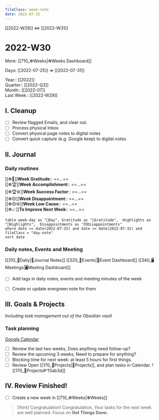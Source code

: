 ```yaml
---
fileClass: week-note  
date: 2022-07-25  
---
```


[[2022-W29]] <=> [[2022-W31]]

# 2022-W30
More: [[710_❇Weeks|❇Weeks Dashboard]]

Days: [[2022-07-25]] => [[2022-07-31]]

Year:: [[2022]]  
Quarter:: [[2022-Q3]]  
Month:: [[2022-07]]  
Last Week:: [[2022-W29]]  

## I. Cleanup
- [ ] Review flagged Emails, and clear out.
- [ ] Process physical Inbox
- [ ] Convert physical page notes to digital notes
- [ ] Convert quick capture (e.g. Google keep) to digital notes 

## II. Journal
### Daily routines 
[[❇💖]]**Week Gratitude**::  ==...==  
[[❇🏆]]**Week Accomplishment**:: ==...==  
[[❇🏆⚙]]**Week Success Factor**:: ==...==  
[[❇😞]]**Week Disappointment**:: ==...==  
[[❇😞⚙]]**Week Low Cause**:: ==...==  
[[❇📈]]**To Improve Next Week**:: ==...==  
~~~dataview
table week-day as "🌄Day", Gratitude as "💖Gratitude",  Highlights as "🔆Highlights",  Disappointments as "😞Disappointments"
where date >= date(2022-07-25) and date <= date(2022-07-31) and fileClass = "day-note"
sort date
~~~

### Daily notes, Events and Meeting
[[310_🌄Daily|🌄Journal Notes]]
[[320_🎉Events|🎉Event Dashboard]]
[[340_🖥️Meetings|🖥Meeting Dashboard]]
- [ ] Add tags in daily notes, events and meeting minutes of the week
- [ ] Create or update evergreen note for them


## III. Goals & Projects
*Including task management out of the Obsidian vault*

### Task planning 
[Google Calendar](https://calendar.google.com/calendar/u/0/r/month?tab=kc)
- [ ] Review the last two weeks, Does anything need follow-up?
- [ ] Review the upcoming 3 weeks, Need to prepare for anything?
- [ ] Blocking time for next week: at least 5 hours for first things.
- [ ] Review Open  [[170_💎Projects|💎Projects]], and plan tasks in Calendar. 
![[170_💎Projects#^f3ab3d]]

## IV. Review Finished! 
- [ ] Create a new week in [[710_❇Weeks|❇Weeks]] 

> [!hint] Congratulation!
> Congratulation, Your tasks for the next week are well planned.
> Focus on **Get Things Done.**

